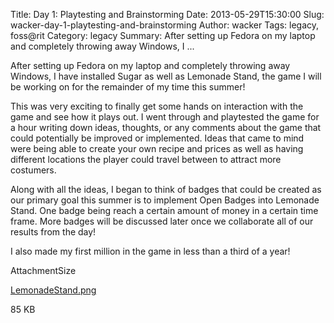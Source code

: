 Title: Day 1: Playtesting and Brainstorming
Date: 2013-05-29T15:30:00
Slug: wacker-day-1-playtesting-and-brainstorming
Author: wacker
Tags: legacy, foss@rit
Category: legacy
Summary: After setting up Fedora on my laptop and completely throwing away Windows, I ... 

After setting up Fedora on my laptop and completely throwing away Windows, I
have installed Sugar as well as Lemonade Stand, the game I will be working on
for the remainder of my time this summer!

This was very exciting to finally get some hands on interaction with the game
and see how it plays out. I went through and playtested the game for a hour
writing down ideas, thoughts, or any comments about the game that could
potentially be improved or implemented. Ideas that came to mind were being
able to create your own recipe and prices as well as having different
locations the player could travel between to attract more costumers.

Along with all the ideas, I began to think of badges that could be created as
our primary goal this summer is to implement Open Badges into Lemonade Stand.
One badge being reach a certain amount of money in a certain time frame. More
badges will be discussed later once we collaborate all of our results from the
day!

I also made my first million in the game in less than a third of a year!

AttachmentSize

[LemonadeStand.png](http://foss.rit.edu/files/LemonadeStand.png)

85 KB

